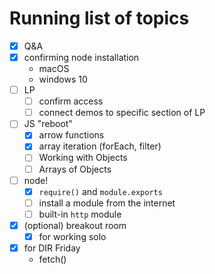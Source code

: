 # Running list of topics

- [X] Q&A
- [x] confirming node installation
    - macOS
    - windows 10
- [ ] LP
    - [ ] confirm access
    - [ ] connect demos to specific section of LP
- [ ] JS "reboot"
    - [X] arrow functions
    - [X] array iteration (forEach, filter)
    - [ ] Working with Objects
    - [ ] Arrays of Objects
- [ ] node!
    - [X] `require()` and `module.exports`
    - [ ] install a module from the internet
    - [ ] built-in `http` module
- [X] (optional) breakout room
    - [X] for working solo
- [X] for DIR Friday
    - fetch()